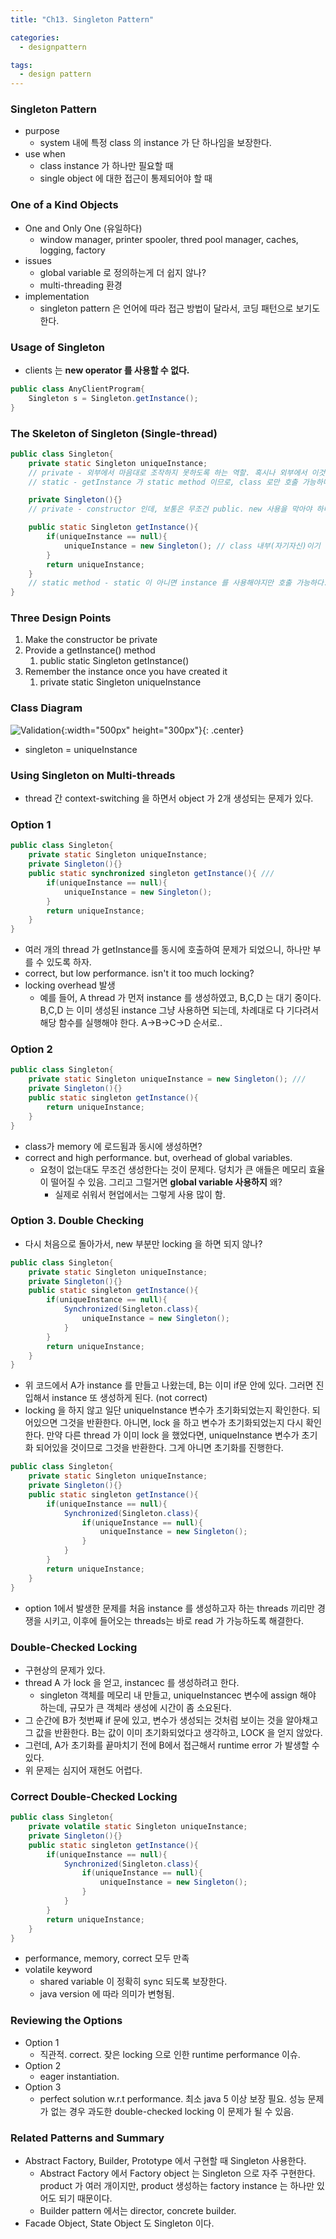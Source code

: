 ```yaml
---
title: "Ch13. Singleton Pattern"

categories:
  - designpattern

tags:
  - design pattern
---
```


### Singleton Pattern
- purpose
  - system 내에 특정 class 의 instance 가 단 하나임을 보장한다.
- use when
  - class instance 가 하나만 필요할 때
  - single object 에 대한 접근이 통제되어야 할 때


### One of a Kind Objects
- One and Only One (유일하다)
  - window manager, printer spooler, thred pool manager, caches, logging, factory
- issues
  - global variable 로 정의하는게 더 쉽지 않나?
  - multi-threading 환경
- implementation
  - singleton pattern 은 언어에 따라 접근 방법이 달라서, 코딩 패턴으로 보기도 한다.


### Usage of Singleton

- clients 는 **new operator 를 사용할 수 없다.**
  
```java
public class AnyClientProgram{
    Singleton s = Singleton.getInstance();
}
```

### The Skeleton of Singleton (Single-thread)

```java
public class Singleton{
    private static Singleton uniqueInstance;
    // private - 외부에서 마음대로 조작하지 못하도록 하는 역할. 혹시나 외부에서 이것을 null 로 변경하면 instance 가 하나 더 생성되기 때문이다. 
    // static - getInstance 가 static method 이므로, class 로만 호출 가능하다. getInstance 에서 쓰기 위해서 static 키워드 사용한다. 특징은 class 에 유일하게 단 하나만 있고 내부 어디서든 공유할 수 있다. 

    private Singleton(){}
    // private - constructor 인데, 보통은 무조건 public. new 사용을 막아야 하니까 사용한다. 아예 선언을 안하면 자동으로 생성되므로 private 으로 만들어줘야 한다.

    public static Singleton getInstance(){
        if(uniqueInstance == null){
            uniqueInstance = new Singleton(); // class 내부(자기자신)이기 때문에 constructor 호출 가능
        }
        return uniqueInstance;
    }
    // static method - static 이 아니면 instance 를 사용해야지만 호출 가능하다. 객체가 없어서 만들기 위한 method 이므로 static method 로 사용한다. 
}
```

### Three Design Points
1. Make the constructor be private
2. Provide a getInstance() method
   1. public static Singleton getInstance()
3. Remember the instance once you have created it
   1. private static Singleton uniqueInstance


### Class Diagram
![Validation](/assets/images/singleton.png){:width="500px" height="300px"}{: .center}
- singleton = uniqueInstance
  

### Using Singleton on Multi-threads
- thread 간 context-switching 을 하면서 object 가 2개 생성되는 문제가 있다.

### Option 1

```java
public class Singleton{
    private static Singleton uniqueInstance;
    private Singleton(){}
    public static synchronized singleton getInstance(){ ///
        if(uniqueInstance == null){
            uniqueInstance = new Singleton(); 
        }
        return uniqueInstance;
    }
}
```

- 여러 개의 thread 가 getInstance를 동시에 호출하여 문제가 되었으니, 하나만 부를 수 있도록 하자. 
- correct, but low performance. isn't it too much locking?
- locking overhead 발생
  - 예를 들어, A thread 가 먼저 instance 를 생성하였고, B,C,D 는 대기 중이다. B,C,D 는 이미 생성된 instance 그냥 사용하면 되는데, 차례대로 다 기다려서 해당 함수를 실행해야 한다. A->B->C->D 순서로..


### Option 2

```java
public class Singleton{
    private static Singleton uniqueInstance = new Singleton(); /// 
    private Singleton(){}
    public static singleton getInstance(){
        return uniqueInstance;
    }
}
```

- class가 memory 에 로드됨과 동시에 생성하면?
- correct and high performance. but, overhead of global variables.
  - 요청이 없는대도 무조건 생성한다는 것이 문제다. 덩치가 큰 애들은 메모리 효율이 떨어질 수 있음. 그리고 그럴거면 **global variable 사용하지** 왜?
    - 실제로 쉬워서 현업에서는 그렇게 사용 많이 함.


### Option 3. Double Checking

- 다시 처음으로 돌아가서, new 부분만 locking 을 하면 되지 않나?
  
```java
public class Singleton{
    private static Singleton uniqueInstance;
    private Singleton(){}
    public static singleton getInstance(){
        if(uniqueInstance == null){
            Synchronized(Singleton.class){
                uniqueInstance = new Singleton();
            } 
        }
        return uniqueInstance;
    }
}
```

- 위 코드에서 A가 instance 를 만들고 나왔는데, B는 이미 if문 안에 있다. 그러면 진입해서 instance 또 생성하게 된다. (not correct)
- locking 을 하지 않고 일단 uniqueInstance 변수가 초기화되었는지 확인한다. 되어있으면 그것을 반환한다. 아니면, lock 을 하고 변수가 초기화되었는지 다시 확인한다. 만약 다른 thread 가 이미 lock 을 했었다면, uniqueInstance 변수가 초기화 되어있을 것이므로 그것을 반환한다. 그게 아니면 초기화를 진행한다.

```java
public class Singleton{
    private static Singleton uniqueInstance;
    private Singleton(){}
    public static singleton getInstance(){
        if(uniqueInstance == null){
            Synchronized(Singleton.class){
                if(uniqueInstance == null){
                    uniqueInstance = new Singleton();
                }
            } 
        }
        return uniqueInstance;
    }
}
```

- option 1에서 발생한 문제를 처음 instance 를 생성하고자 하는 threads 끼리만 경쟁을 시키고, 이후에 들어오는 threads는 바로 read 가 가능하도록 해결한다.


### Double-Checked Locking
- 구현상의 문제가 있다. 
- thread A 가 lock 을 얻고, instancec 를 생성하려고 한다.
  - singleton 객체를 메모리 내 만들고, uniqueInstancec 변수에 assign 해야 하는데, 규모가 큰 객체라 생성에 시간이 좀 소요된다.
- 그 순간에 B가 첫번째 if 문에 있고, 변수가 생성되는 것처럼 보이는 것을 알아채고 그 값을 반환한다. B는 값이 이미 초기화되었다고 생각하고, LOCK 을 얻지 않았다.
- 그런데, A가 초기화를 끝마치기 전에 B에서 접근해서 runtime error 가 발생할 수 있다.
- 위 문제는 심지어 재현도 어렵다. 


### Correct Double-Checked Locking 

```java
public class Singleton{
    private volatile static Singleton uniqueInstance;
    private Singleton(){}
    public static singleton getInstance(){
        if(uniqueInstance == null){
            Synchronized(Singleton.class){
                if(uniqueInstance == null){
                    uniqueInstance = new Singleton();
                }
            } 
        }
        return uniqueInstance;
    }
}
```

- performance, memory, correct 모두 만족
- volatile keyword
  - shared variable 이 정확히 sync 되도록 보장한다.
  - java version 에 따라 의미가 변형됨.


### Reviewing the Options
- Option 1
  - 직관적. correct. 잦은 locking 으로 인한 runtime performance 이슈.
- Option 2
  - eager instantiation. 
- Option 3
  - perfect solution w.r.t performance. 최소 java 5 이상 보장 필요. 성능 문제가 없는 경우 과도한 double-checked locking 이 문제가 될 수 있음.

### Related Patterns and Summary
- Abstract Factory, Builder, Prototype 에서 구현할 때 Singleton 사용한다.
  - Abstract Factory 에서 Factory object 는 Singleton 으로 자주 구현한다. product 가 여러 개이지만, product 생성하는 factory instance 는 하나만 있어도 되기 때문이다.
  - Builder pattern 에서는 director, concrete builder.
- Facade Object, State Object 도 Singleton 이다.

